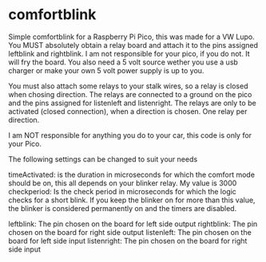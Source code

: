 # comfortblink
Simple comfortblink for a Raspberry Pi Pico, this was made for a VW Lupo.
You MUST absolutely obtain a relay board and attach it to the pins assigned leftblink and rightblink. I am not responsible for your pico, if you do not. It will fry the board. You also need a 5 volt source wether you use a usb charger or make your own 5 volt power supply is up to you.

You must also attach some relays to your stalk wires, so a relay is closed when chosing direction. The relays are connected to a ground on the pico and the pins assigned for listenleft and listenright. The relays are only to be activated (closed connection), when a direction is chosen. One relay per direction.

I am NOT responsible for anything you do to your car, this code is only for your Pico.


The following settings can be changed to suit your needs

timeActivated: is the duration in microseconds for which the comfort mode should be on, this all depends on your blinker relay. My value is 3000
checkperiod: Is the check period in microseconds for which the logic checks for a short blink. If you keep the blinker on for more than this value, the blinker is considered permanently on and the timers are disabled.

leftblink: The pin chosen on the board for left side output
rightblink: The pin chosen on the board for right side output
listenleft: The pin chosen on the board for left side input
listenright: The pin chosen on the board for right side input
